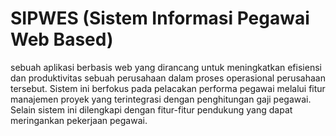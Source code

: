 # SIPWES (Sistem Informasi Pegawai Web Based) 
sebuah aplikasi berbasis web yang dirancang untuk meningkatkan efisiensi dan produktivitas sebuah perusahaan dalam proses operasional perusahaan tersebut. Sistem ini berfokus pada pelacakan performa pegawai melalui fitur manajemen proyek yang terintegrasi dengan penghitungan gaji pegawai. Selain sistem ini dilengkapi dengan fitur-fitur pendukung yang dapat meringankan pekerjaan pegawai.
